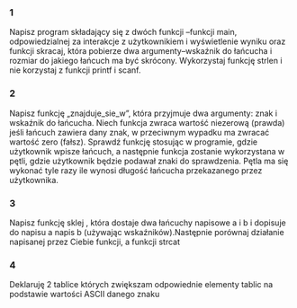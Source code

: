 ### 1
Napisz program składający się z dwóch funkcji –funkcji main, odpowiedzialnej za interakcje z użytkownikiem i wyświetlenie wyniku oraz funkcji skracaj, która pobierze dwa argumenty–wskaźnik do łańcucha i rozmiar do jakiego łańcuch ma być skrócony. Wykorzystaj funkcję strlen i nie korzystaj z funkcji printf i scanf.
### 2
Napisz funkcję „znajduje_sie_w”, która przyjmuje dwa argumenty: znak i wskaźnik do łańcucha. Niech funkcja zwraca wartość niezerową (prawda) jeśli łańcuch zawiera dany znak, w przeciwnym wypadku ma zwracać wartość zero (fałsz). Sprawdź funkcję stosując w programie, gdzie użytkownik wpisze łańcuch, a następnie funkcja zostanie wykorzystana w pętli, gdzie użytkownik będzie podawał znaki do sprawdzenia. Pętla ma się wykonać tyle razy ile wynosi długość łańcucha przekazanego przez użytkownika.
### 3
Napisz funkcję sklej , która dostaje dwa łańcuchy napisowe a i b i dopisuje do napisu a napis b (używając wskaźników).Następnie porównaj działanie napisanej przez Ciebie funkcji, a funkcji strcat
### 4
Deklaruję 2 tablice których zwiększam odpowiednie elementy tablic na podstawie wartości ASCII danego znaku 